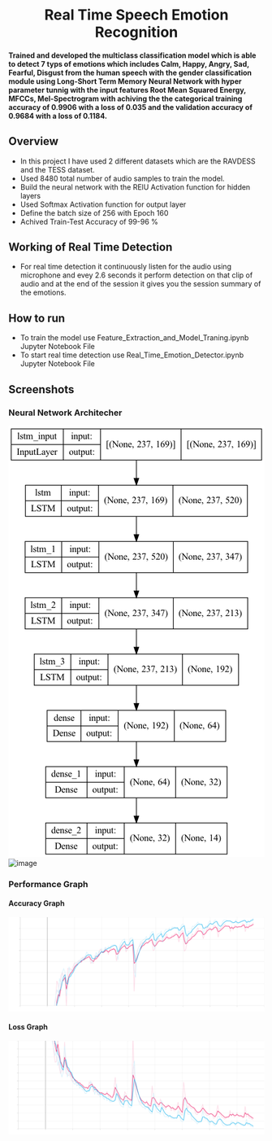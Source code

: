 <h1 align="center"><b>Real Time Speech Emotion Recognition</b></h1>

#### Trained and developed the multiclass classification model which is able to detect 7 typs of emotions which includes Calm, Happy, Angry, Sad, Fearful, Disgust from the human speech with the gender classification module using Long-Short Term Memory Neural Network with hyper parameter tunnig with the input features Root Mean Squared Energy, MFCCs, Mel-Spectrogram with achiving the the categorical training accuracy of 0.9906 with a loss of 0.035 and the validation accuracy of 0.9684 with a loss of 0.1184.

## Overview
- In this project I have used 2 different datasets which are the RAVDESS and the TESS dataset.
- Used 8480 total number of audio samples to train the model.
- Build the neural network with the RElU Activation function for hidden layers
- Used Softmax Activation function for output layer
- Define the batch size of 256 with Epoch 160
- Achived Train-Test Accuracy of 99-96 %

## Working of Real Time Detection 
- For real time detection it continuously listen for the audio using microphone and evey 2.6 seconds it perform detection on that clip of audio and at the end of the session it gives you the session summary of the emotions.

## How to run
- To train the model use Feature_Extraction_and_Model_Traning.ipynb Jupyter Notebook File
- To start real time detection use Real_Time_Emotion_Detector.ipynb Jupyter Notebook File

## Screenshots

### Neural Network Architecher
![Model](./Screenshots/model.png)<img width="372" alt="image" src="https://user-images.githubusercontent.com/78134572/191199554-2a2f8dab-66c4-4e88-b493-944c24a0d654.png">

### Performance Graph
#### Accuracy Graph
![Train-Test Graph](./Screenshots/SER_epoch_categorical_accuracy.svg)
#### Loss Graph
![Train-Test Graph](./Screenshots/SER_epoch_loss.svg)
